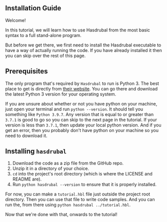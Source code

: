 ## Installation Guide

Welcome!

In this tutorial, we will learn how to use Hasdrubal from the most basic syntax to a full stand-alone program.

But before we get there, we first need to install the Hasdrubal executable to have a way of actually running the code. If you have already installed it then you can skip over the rest of this page.

## Prerequisites

The only program that's required by `Hasdrubal` to run is Python 3. The best place to get is directly from [their website](https://www.python.org/downloads/). You can go there and download the latest Python 3 version for your operating system.

If you are unsure about whether or not you have python on your machine, just open your terminal and run `python --version`. It should tell you something like `Python 3.9.7`. Any version that is equal to or greater than `3.7.1` is good to go so you can skip to the next page in the tutorial. If your version is less than `3.7.1`, then update your local python version. And if you get an error, then you probably don't have python on your machine so you need to download it.

## Installing `hasdrubal`

1. Download the code as a zip file from the GitHub repo.
2. Unzip it in a directory of your choice.
3. `cd` into the project's root directory (which is where the LICENSE and README are).
3. Run `python hasdrubal --version` to ensure that it is properly installed.

For now, you can make a `tutorial.hbl` file just outside the project root directory. Then you can use that file to write code samples. And you can run the, from there using `python hasdrubal ../tutorial.hbl`.

Now that we're done with that, onwards to the tutorial!
